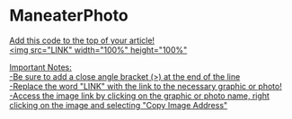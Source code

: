 # ManeaterPhoto
<u>Add this code to the top of your article!
  <br><img src="LINK" width="100%" height="100%"
        
Important Notes:
<br>-Be sure to add a close angle bracket (>) at the end of the line
<br>-Replace the word "LINK" with the link to the necessary graphic or photo!
<br>  -Access the image link by clicking on the graphic or photo name, right clicking on the image and selecting "Copy Image Address"


